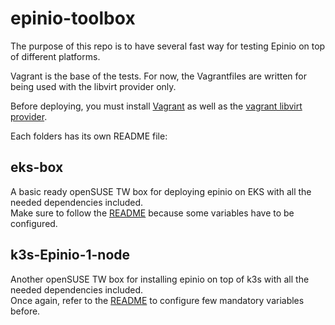 # epinio-toolbox

The purpose of this repo is to have several fast way for testing Epinio on top of different platforms.

Vagrant is the base of the tests. For now, the Vagrantfiles are written for being used with the libvirt provider only.

Before deploying, you must install [Vagrant](https://www.vagrantup.com/downloads) as well as the [vagrant libvirt provider](https://github.com/vagrant-libvirt/vagrant-libvirt#installation).

Each folders has its own README file:

## eks-box
A basic ready openSUSE TW box for deploying epinio on EKS with all the needed dependencies included.</br>
Make sure to follow the [README](./eks-box/README.md) because some variables have to be configured.

## k3s-Epinio-1-node
Another openSUSE TW box for installing epinio on top of k3s with all the needed dependencies included.</br>
Once again, refer to the [README](./k3s-epinio-1-node/README.md) to configure few mandatory variables before.
